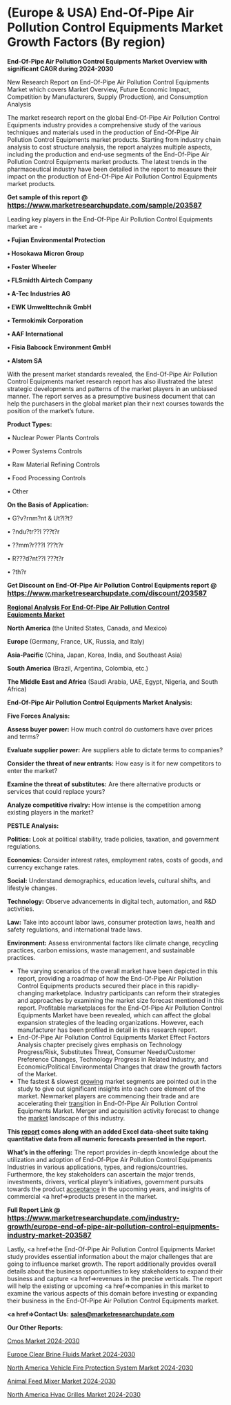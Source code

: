 # (Europe & USA) End-Of-Pipe Air Pollution Control Equipments Market Growth Factors (By region)

<strong>End-Of-Pipe Air Pollution Control Equipments Market Overview with significant CAGR during 2024-2030</strong>

New Research Report on End-Of-Pipe Air Pollution Control Equipments Market which covers Market Overview, Future Economic Impact, Competition by Manufacturers, Supply (Production), and Consumption Analysis

The market research report on the global End-Of-Pipe Air Pollution Control Equipments industry provides a comprehensive study of the various techniques and materials used in the production of End-Of-Pipe Air Pollution Control Equipments market products. Starting from industry chain analysis to cost structure analysis, the report analyzes multiple aspects, including the production and end-use segments of the End-Of-Pipe Air Pollution Control Equipments market products. The latest trends in the pharmaceutical industry have been detailed in the report to measure their impact on the production of End-Of-Pipe Air Pollution Control Equipments market products.

<strong>Get sample of this report @ <a href=https://www.marketresearchupdate.com/sample/203587><font size=3 color=#0000ff>https://www.marketresearchupdate.com/sample/203587</font></a></strong>

Leading key players in the End-Of-Pipe Air Pollution Control Equipments market are -

<strong>• Fujian Environmental Protection

• Hosokawa Micron Group

• Foster Wheeler

• FLSmidth Airtech Company

• A-Tec Industries AG

• EWK Umwelttechnik GmbH

• Termokimik Corporation

• AAF International

• Fisia Babcock Environment GmbH

• Alstom SA</strong>

With the present market standards revealed, the End-Of-Pipe Air Pollution Control Equipments market research report has also illustrated the latest strategic developments and patterns of the market players in an unbiased manner. The report serves as a presumptive business document that can help the purchasers in the global market plan their next courses towards the position of the market’s future.

<strong>Product Types:</strong>

• Nuclear Power Plants Controls

• Power Systems Controls

• Raw Material Refining Controls

• Food Processing Controls

• Other

<strong>On the Basis of Application:</strong>

• G?v?rnm?nt & Ut?l?t?

• ?ndu?tr??l ???t?r

• ??mm?r???l ???t?r

• R???d?nt??l ???t?r

• ?th?r

<strong>Get Discount on End-Of-Pipe Air Pollution Control Equipments report @ <a href=https://www.marketresearchupdate.com/discount/203587><font size=3 color=#0000ff>https://www.marketresearchupdate.com/discount/203587</font></a></strong>

<strong><u><b>Regional Analysis For End-Of-Pipe Air Pollution Control Equipments Market</b></u></strong>

<strong><b>North America</b></strong> (the United States, Canada, and Mexico)

<strong><b>Europe </b></strong>(Germany, France, UK, Russia, and Italy)

<strong><b>Asia-Pacific</b></strong> (China, Japan, Korea, India, and Southeast Asia)

<strong><b>South America</b></strong> (Brazil, Argentina, Colombia, etc.)

<strong><b>The Middle East and Africa</b></strong> (Saudi Arabia, UAE, Egypt, Nigeria, and South Africa)

<strong>End-Of-Pipe Air Pollution Control Equipments Market Analysis:</strong>

<strong>Five Forces Analysis:</strong>

<strong>Assess buyer power:</strong> How much control do customers have over prices and terms?

<strong>Evaluate supplier power:</strong> Are suppliers able to dictate terms to companies?

<strong>Consider the threat of new entrants:</strong> How easy is it for new competitors to enter the market?

<strong>Examine the threat of substitutes:</strong> Are there alternative products or services that could replace yours?

<strong>Analyze competitive rivalry:</strong> How intense is the competition among existing players in the market?

<strong>PESTLE Analysis:</strong>

<strong>Politics:</strong> Look at political stability, trade policies, taxation, and government regulations.

<strong>Economics:</strong> Consider interest rates, employment rates, costs of goods, and currency exchange rates.

<strong>Social:</strong> Understand demographics, education levels, cultural shifts, and lifestyle changes.

<strong>Technology:</strong> Observe advancements in digital tech, automation, and R&D activities.

<strong>Law:</strong> Take into account labor laws, consumer protection laws, health and safety regulations, and international trade laws.

<strong>Environment:</strong> Assess environmental factors like climate change, recycling practices, carbon emissions, waste management, and sustainable practices.

<ul>
  <li>The varying scenarios of the overall market have been depicted in this report, providing a roadmap of how the End-Of-Pipe Air Pollution Control Equipments products secured their place in this rapidly-changing marketplace. Industry participants can reform their strategies and approaches by examining the market size forecast mentioned in this report. Profitable marketplaces for the End-Of-Pipe Air Pollution Control Equipments Market have been revealed, which can affect the global expansion strategies of the leading organizations. However, each manufacturer has been profiled in detail in this research report.</li>
  <li>End-Of-Pipe Air Pollution Control Equipments Market Effect Factors Analysis chapter precisely gives emphasis on Technology Progress/Risk, Substitutes Threat, Consumer Needs/Customer Preference Changes, Technology Progress in Related Industry, and Economic/Political Environmental Changes that draw the growth factors of the Market.</li>
  <li>The fastest &amp; slowest <a href=ASDF991299>growing</a> market segments are pointed out in the study to give out significant insights into each core element of the market. Newmarket players are commencing their trade and are accelerating their <a href=>trans</a>ition in End-Of-Pipe Air Pollution Control Equipments Market. Merger and acquisition activity forecast to change the <a href=>market</a> landscape of this industry.</li>
</ul>
<strong>This <a href=>report</a> comes along with an added Excel data-sheet suite taking quantitative data from all numeric forecasts presented in the report.</strong>

<strong>What’s in the offering:</strong> The report provides in-depth knowledge about the utilization and adoption of End-Of-Pipe Air Pollution Control Equipments Industries in various applications, types, and regions/countries. Furthermore, the key stakeholders can ascertain the major trends, investments, drivers, vertical player’s initiatives, government pursuits towards the product <a href=ASDF881288>acceptance</a> in the upcoming years, and insights of commercial <a href=>products</a> present in the market.

<strong>Full Report Link @ <a href=https://www.marketresearchupdate.com/industry-growth/europe-end-of-pipe-air-pollution-control-equipments-industry-market-203587><font size=3 color=#0000ff>https://www.marketresearchupdate.com/industry-growth/europe-end-of-pipe-air-pollution-control-equipments-industry-market-203587</font></a></strong>

Lastly, <a href=>the</a> End-Of-Pipe Air Pollution Control Equipments Market study provides essential information about the major challenges that are going to influence market growth. The report additionally provides overall details about the business opportunities to key stakeholders to expand their business and capture <a href=>revenues</a> in the precise verticals. The report will help the existing or upcoming <a href=>companies</a> in this market to examine the various aspects of this domain before investing or expanding their business in the End-Of-Pipe Air Pollution Control Equipments market.

<strong><a href=><strong>Contact Us:</strong></a></strong>
<strong>sales@marketresearchupdate.com</strong>

<strong>Our Other Reports:</strong>

<a href=https://www.linkedin.com/pulse/cmos-market-size-growth-set-surge-significantly>Cmos Market 2024-2030</a>

<a href=https://www.linkedin.com/pulse/europe-clear-brine-fluids-market-size-share-trends>Europe Clear Brine Fluids Market 2024-2030</a>

<a href=https://www.linkedin.com/pulse/north-america-vehicle-fire-protection-system-market-2023>North America Vehicle Fire Protection System Market 2024-2030</a>

<a href=https://www.linkedin.com/pulse/animal-feed-mixer-market-witness-significant-olswf/>Animal Feed Mixer Market 2024-2030</a>

<a href=https://www.linkedin.com/pulse/north-america-hvac-grilles-market-trends-2023-whb2f/>North America Hvac Grilles Market 2024-2030</a>
